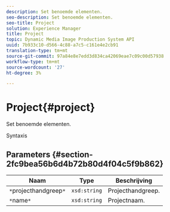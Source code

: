 ```yaml
---
description: Set benoemde elementen.
seo-description: Set benoemde elementen.
seo-title: Project
solution: Experience Manager
title: Project
topic: Dynamic Media Image Production System API
uuid: 7b933c10-d566-4c88-a7c5-c161e4e2cb91
translation-type: tm+mt
source-git-commit: 97a84e8e7edd3d834ca42069eae7c09c00d57938
workflow-type: tm+mt
source-wordcount: '27'
ht-degree: 3%

---
```



# Project{#project}

Set benoemde elementen.

Syntaxis

## Parameters {#section-2fc9bea56b6d4b72b80d4f04c5f9b862}

| Naam | Type | Beschrijving |
|---|---|---|
| `*`projecthandgreep`*` | `xsd:string` | Projecthandgreep. |
| `*`name`*` | `xsd:string` | Projectnaam. |

